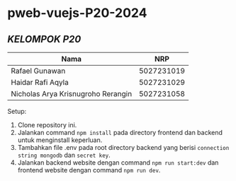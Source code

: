 # pweb-vuejs-P20-2024

## ***KELOMPOK P20***
| Nama      | NRP         |
|-----------|-------------|
| Rafael Gunawan | 5027231019  |  
| Haidar Rafi Aqyla | 5027231029   |
| Nicholas Arya Krisnugroho Rerangin | 5027231058 |

Setup:
1. Clone repository ini.
2. Jalankan command `npm install` pada directory frontend dan backend untuk menginstall keperluan.
3. Tambahkan file .env pada root directory backend yang berisi `connection string mongodb` dan `secret key`.
4. Jalankan backend website dengan command `npm run start:dev` dan frontend website dengan command `npm run dev`.
